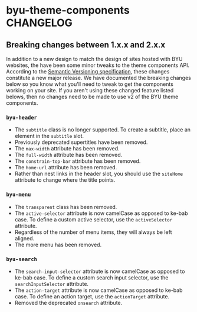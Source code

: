 # byu-theme-components CHANGELOG

## Breaking changes between 1.x.x and 2.x.x

In addition to a new design to match the design of sites hosted with BYU websites, the have been some minor tweaks to the theme components API. According to the [Semantic Versioning specification](https://semver.org/), these changes constitute a new major release. We have documented the breaking changes below so you know what you'll need to tweak to get the components working on your site. If you aren't using these changed feature listed belows, then no changes need to be made to use v2 of the BYU theme components.

### `byu-header`

- The `subtitle` class is no longer supported. To create a subtitle, place an element in the `subtitle` slot.
- Previously deprecated supertitles have been removed.
- The `max-width` attribute has been removed.
- The `full-width` attribute has been removed.
- The `constrain-top-bar` attribute has been removed.
- The `home-url` attribute has been removed.
- Rather than nest links in the header slot, you should use the `siteHome` attribute to change where the title points.

### `byu-menu`

- The `transparent` class has been removed.
- The `active-selector` attribute is now camelCase as opposed to ke-bab case. To define a custom active selector, use the `activeSelector` attribute.
- Regardless of the number of menu items, they will always be left aligned.
- The more menu has been removed.

### `byu-search`

- The `search-input-selector` attribute is now camelCase as opposed to ke-bab case. To define a custom search input selector, use the `searchInputSelector` attribute.
- The `action-target` attribute is now camelCase as opposed to ke-bab case. To define an action target, use the `actionTarget` attribute.
- Removed the deprecated `onsearch` attribute.
